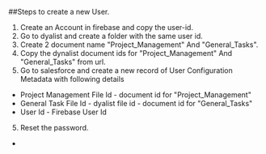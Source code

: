 ##Steps to create a new User.

1. Create an Account in firebase and copy the user-id. 
2. Go to dyalist and create a folder with the same user id.
3. Create 2 document name "Project_Management" And "General_Tasks".
3. Copy the dynalist document ids for "Project_Management" And "General_Tasks" from url.
4. Go to salesforce and create a new record of User Configuration Metadata with following details
  - Project Management File Id - document id for "Project_Management"
  - General Task File Id - dyalist file id - document id for "General_Tasks"
  - User Id	- Firebase User Id
5. Reset the password.
  - 
